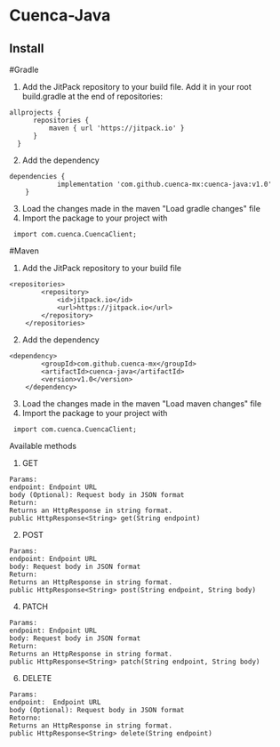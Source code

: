 


# Cuenca-Java


## Install

#Gradle

1. Add the JitPack repository to your build file. Add it in your root build.gradle at the end of repositories:

  ```
  allprojects {
		repositories {
			maven { url 'https://jitpack.io' }
		}
	}
 ```
2. Add the dependency

```
dependencies {
	        implementation 'com.github.cuenca-mx:cuenca-java:v1.0'
	}
```
3. Load the changes made in the maven "Load gradle changes" file
4. Import the package to your project with
 ```
  import com.cuenca.CuencaClient;
```

#Maven

1. Add the JitPack repository to your build file
```
<repositories>
		<repository>
		    <id>jitpack.io</id>
		    <url>https://jitpack.io</url>
		</repository>
	</repositories>
```
2. Add the dependency
```
<dependency>
	    <groupId>com.github.cuenca-mx</groupId>
	    <artifactId>cuenca-java</artifactId>
	    <version>v1.0</version>
	</dependency>
```
3. Load the changes made in the maven "Load maven changes" file
4. Import the package to your project with
 ```
  import com.cuenca.CuencaClient;
```

Available methods
1. GET
 ```
Params: 
 endpoint: Endpoint URL
body (Optional): Request body in JSON format
Return:
Returns an HttpResponse in string format.
public HttpResponse<String> get(String endpoint)
```

2. POST
```
Params:
endpoint: Endpoint URL
body: Request body in JSON format
Return:
Returns an HttpResponse in string format.
public HttpResponse<String> post(String endpoint, String body)
```

4. PATCH
```
Params:
endpoint: Endpoint URL
body: Request body in JSON format
Return:
Returns an HttpResponse in string format.
public HttpResponse<String> patch(String endpoint, String body)
```

6. DELETE
```
Params:
endpoint:  Endpoint URL
body (Optional): Request body in JSON format
Retorno:
Returns an HttpResponse in string format.
public HttpResponse<String> delete(String endpoint)
```
